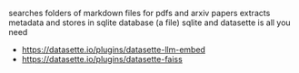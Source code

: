 searches folders of markdown files for pdfs and arxiv papers
extracts metadata and stores in sqlite database (a file)
sqlite and datasette is all you need
- https://datasette.io/plugins/datasette-llm-embed
- https://datasette.io/plugins/datasette-faiss
